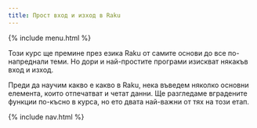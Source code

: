 ```yaml
---
title: Прост вход и изход в Raku
---
```


{% include menu.html %}

Този курс ще премине през езика Raku от самите основи до все по-напреднали теми. Но дори и най-простите програми изискват някакъв вход и изход.

Преди да научим какво е какво в Raku, нека въведем няколко основни елемента, които отпечатват и четат данни. Ще разгледаме вградените функции по-късно в курса, но ето двата най-важни от тях на този етап.

{% include nav.html %}